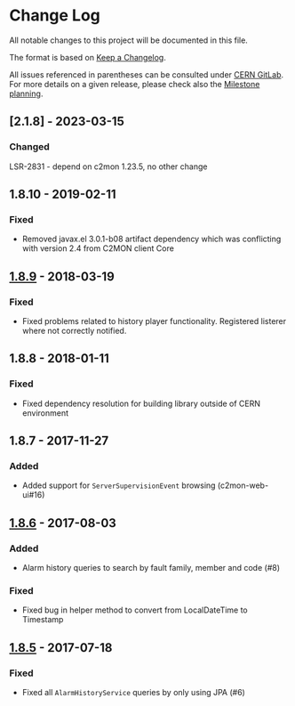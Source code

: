 # Change Log
All notable changes to this project will be documented in this file.

The format is based on [Keep a Changelog](http://keepachangelog.com/).

All issues referenced in parentheses can be consulted under [CERN GitLab](https://gitlab.cern.ch/c2mon/c2mon/issues).
For more details on a given release, please check also the [Milestone planning](https://gitlab.cern.ch/c2mon/c2mon/milestones?state=all).

## [2.1.8] - 2023-03-15
### Changed
LSR-2831 - depend on c2mon 1.23.5, no other change


## 1.8.10 - 2019-02-11
### Fixed
- Removed javax.el 3.0.1-b08 artifact dependency which was conflicting with version 2.4 from C2MON client Core


## [1.8.9] - 2018-03-19
### Fixed
- Fixed problems related to history player functionality. Registered listerer where not correctly notified.


## 1.8.8 - 2018-01-11
### Fixed
- Fixed dependency resolution for building library outside of CERN environment


## 1.8.7 - 2017-11-27
### Added
- Added support for `ServerSupervisionEvent` browsing (c2mon-web-ui#16)

## [1.8.6] - 2017-08-03
### Added
- Alarm history queries to search by fault family, member and code (#8)

### Fixed
- Fixed bug in helper method to convert from LocalDateTime to Timestamp

## [1.8.5] - 2017-07-18
### Fixed
- Fixed all `AlarmHistoryService` queries by only using JPA (#6)


[Unreleased]: %5
[1.8.9]: %4
[1.8.6]: %3
[1.8.5]: %2
